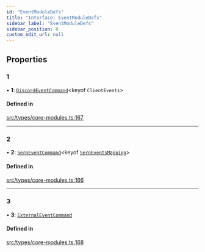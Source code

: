 ```yaml
---
id: "EventModuleDefs"
title: "Interface: EventModuleDefs"
sidebar_label: "EventModuleDefs"
sidebar_position: 0
custom_edit_url: null
---
```


## Properties

### 1

• **1**: [`DiscordEventCommand`](DiscordEventCommand.md)<keyof `ClientEvents`\>

#### Defined in

[src/types/core-modules.ts:167](https://github.com/sern-handler/handler/blob/9d5c6c7/src/types/core-modules.ts#L167)

___

### 2

• **2**: [`SernEventCommand`](SernEventCommand.md)<keyof [`SernEventsMapping`](SernEventsMapping.md)\>

#### Defined in

[src/types/core-modules.ts:166](https://github.com/sern-handler/handler/blob/9d5c6c7/src/types/core-modules.ts#L166)

___

### 3

• **3**: [`ExternalEventCommand`](ExternalEventCommand.md)

#### Defined in

[src/types/core-modules.ts:168](https://github.com/sern-handler/handler/blob/9d5c6c7/src/types/core-modules.ts#L168)
